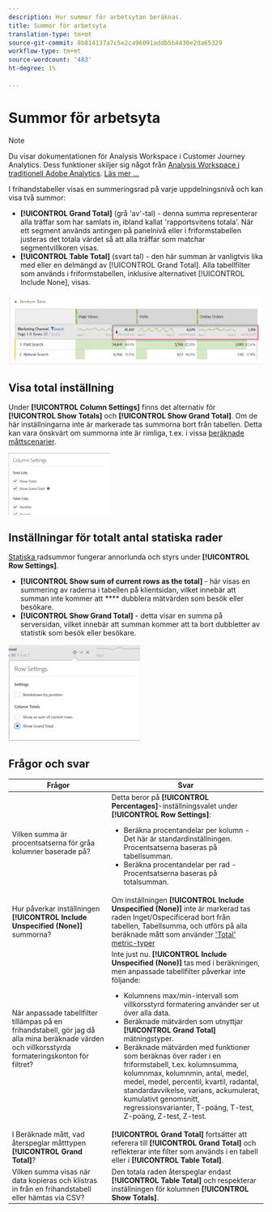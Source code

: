 ```yaml
---
description: Hur summor för arbetsytan beräknas.
title: Summor för arbetsyta
translation-type: tm+mt
source-git-commit: 8b814137a7c5e2ca96091addb5b4430e2da65329
workflow-type: tm+mt
source-wordcount: '483'
ht-degree: 1%

---
```



# Summor för arbetsyta

>[!NOTE]
>
>Du visar dokumentationen för Analysis Workspace i Customer Journey Analytics. Dess funktioner skiljer sig något från [Analysis Workspace i traditionell Adobe Analytics](https://docs.adobe.com/content/help/en/analytics/analyze/analysis-workspace/home.html). [Läs mer …](/help/getting-started/cja-aa.md)

I frihandstabeller visas en summeringsrad på varje uppdelningsnivå och kan visa två summor:

* **[!UICONTROL Grand Total]** (grå &#39;av&#39;-tal) - denna summa representerar alla träffar som har samlats in, ibland kallat &#39;rapportsvitens totala&#39;. När ett segment används antingen på panelnivå eller i friformstabellen justeras det totala värdet så att alla träffar som matchar segmentvillkoren visas.
* **[!UICONTROL Table Total]** (svart tal) - den här summan är vanligtvis lika med eller en delmängd av  [!UICONTROL Grand Total]. Alla tabellfilter som används i friformstabellen, inklusive alternativet [!UICONTROL Include None], visas.

![](assets/total-row.png)

## Visa total inställning

Under **[!UICONTROL Column Settings]** finns det alternativ för **[!UICONTROL Show Totals]** och **[!UICONTROL Show Grand Total]**. Om de här inställningarna inte är markerade tas summorna bort från tabellen. Detta kan vara önskvärt om summorna inte är rimliga, t.ex. i vissa [beräknade måttscenarier](https://docs.adobe.com/content/help/en/analytics/components/calculated-metrics/calcmetrics-reference/cm-totals.html).

![](assets/column-settings-total.png)

## Inställningar för totalt antal statiska rader

[Statiska ](/help/analysis-workspace/visualizations/freeform-table/column-row-settings/manual-vs-dynamic-rows.md) radsummor fungerar annorlunda och styrs under  **[!UICONTROL Row Settings]**.

* **[!UICONTROL Show sum of current rows as the total]** - här visas en summering av raderna i tabellen på klientsidan, vilket innebär att summan inte kommer att  **** dubblera mätvärden som besök eller besökare.
* **[!UICONTROL Show Grand Total]** - detta visar en summa på serversidan, vilket innebär att summan kommer att ta bort dubbletter av statistik som besök eller besökare.

![](assets/static-rows.png)

## Frågor och svar

| Frågor | Svar |
|---|---|
| Vilken summa är procentsatserna för gråa kolumner baserade på? | Detta beror på **[!UICONTROL Percentages]**-inställningsvalet under **[!UICONTROL Row Settings]**:<ul><li>Beräkna procentandelar per kolumn - Det här är standardinställningen. Procentsatserna baseras på tabellsumman.</li><li>Beräkna procentandelar per rad - Procentsatserna baseras på totalsumman.</li></ul> |
| Hur påverkar inställningen **[!UICONTROL Include Unspecified (None)]** summorna? | Om inställningen **[!UICONTROL Include Unspecified (None)]** inte är markerad tas raden Inget/Ospecificerad bort från tabellen, Tabellsumma, och utförs på alla beräknade mått som använder [&#39;Total&#39; metric-typer](https://docs.adobe.com/content/help/en/analytics/components/calculated-metrics/calcmetric-workflow/m-metric-type-alloc.html) |
| När anpassade tabellfilter tillämpas på en frihandstabell, gör jag då alla mina beräknade värden och villkorsstyrda formateringskonton för filtret? | Inte just nu. **[!UICONTROL Include Unspecified (None)]** tas med i beräkningen, men anpassade tabellfilter påverkar inte följande:<ul><li>Kolumnens max/min-intervall som villkorsstyrd formatering använder ser ut över alla data.</li><li>Beräknade mätvärden som utnyttjar **[!UICONTROL Grand Total]** mätningstyper.</li><li>Beräknade mätvärden med funktioner som beräknas över rader i en friformstabell, t.ex. kolumnsumma, kolumnmax, kolumnmin, antal, medel, medel, medel, percentil, kvartil, radantal, standardavvikelse, varians, ackumulerat, kumulativt genomsnitt, regressionsvarianter, T-poäng, T-test, Z-poäng, Z-test, Z-test.</li></ul> |
| I Beräknade mått, vad återspeglar måtttypen **[!UICONTROL Grand Total]**? | **[!UICONTROL Grand Total]** fortsätter att referera till  **[!UICONTROL Grand Total]** och reflekterar inte filter som används i en tabell eller i  **[!UICONTROL Table Total]**. |
| Vilken summa visas när data kopieras och klistras in från en frihandstabell eller hämtas via CSV? | Den totala raden återspeglar endast **[!UICONTROL Table Total]** och respekterar inställningen för kolumnen **[!UICONTROL Show Totals]**. |

